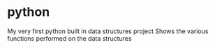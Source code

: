 # python
My very first python built in data structures project
Shows the various functions performed on the data structures
